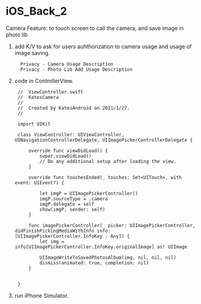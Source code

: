 # iOS_Back_2
Camera Feature: to touch screen to call the camera, and save image in photo lib

1. add K/V to ask for users auhthorization to camera usage and usage of image saving.

         Privacy - Camera Usage Description
         Privacy - Photo Lib Add Usage Description
     
2. code in ControllerView.


        //  ViewController.swift
        //  KatesCamera
        //
        //  Created by KatesAndroid on 2021/1/27.
        //

        import UIKit

        class ViewController: UIViewController, UINavigationControllerDelegate, UIImagePickerControllerDelegate {

            override func viewDidLoad() {
                super.viewDidLoad()
                // Do any additional setup after loading the view.
            }

            override func touchesEnded(_ touches: Set<UITouch>, with event: UIEvent?) {

                let imgP = UIImagePickerController()
                imgP.sourceType = .camera
                imgP.delegate = self
                show(imgP, sender: self)
            }

            func imagePickerController(_ picker: UIImagePickerController, didFinishPickingMediaWithInfo info: [UIImagePickerController.InfoKey : Any]) {
                let img = info[UIImagePickerController.InfoKey.originalImage] as! UIImage

                UIImageWriteToSavedPhotosAlbum(img, nil, nil, nil)
                dismiss(animated: true, completion: nil)
            }


        }
        
3. run iPhone Simulator.



